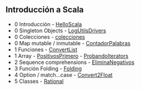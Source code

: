 ## Introducción a Scala

* 0 Introducción - [HelloScala](https://github.com/arturisimo/scala-intro/blob/master/src/org/apz/intro/0.HelloScala.scala)
* 0 Singleton Objects - [LogUtilsDrivers](https://github.com/arturisimo/scala-intro/blob/master/src/org/apz/intro/0.LogUtilsDriver.scala)
* 0 Colecciones - [colecciones](https://github.com/arturisimo/scala-intro/blob/master/src/org/apz/intro/0.Colecciones.scala)
* 0 Map mutable / inmutable - [ContadorPalabras](https://github.com/arturisimo/scala-intro/blob/master/src/org/apz/intro/1.ContadorPalabras.scala)
* 1 Funciones - [ConvertList](https://github.com/arturisimo/scala-intro/blob/master/src/org/apz/intro/1.ConvertList.scala)
* 1 Array - [PositivosPrimero](https://github.com/arturisimo/scala-intro/blob/master/src/org/apz/intro/1.PositivosPrimero.scala) - [ProbandoIterators](https://github.com/arturisimo/scala-intro/blob/master/src/org/apz/intro/2.ProbandoIterators.scala)
* 2 Sequence comprehensions - [EliminaNegativos](https://github.com/arturisimo/scala-intro/blob/master/src/org/apz/intro/2.EliminaNegativos.scala)
* 3 Función Folding - [Folding](https://github.com/arturisimo/scala-intro/blob/master/src/org/apz/intro/3.Folding.scala)
* 4 Option / match...case - [Convert2Float](https://github.com/arturisimo/scala-intro/blob/master/src/org/apz/intro/4.Convert2Float.scala)
* 5 Classes - [Rational](https://github.com/arturisimo/scala-intro/blob/master/src/org/apz/intro/5.TestRational.scala)   